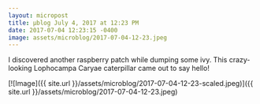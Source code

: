 ```yaml
---
layout: micropost
title: μblog July 4, 2017 at 12:23 PM
date: 2017-07-04 12:23:15 -0400
image: assets/microblog/2017-07-04-12-23.jpeg
---
```

I discovered another raspberry patch while dumping some ivy. This crazy-looking Lophocampa Caryae caterpillar came out to say hello!

[![Image]({{ site.url }}/assets/microblog/2017-07-04-12-23-scaled.jpeg)]({{ site.url }}/assets/microblog/2017-07-04-12-23.jpeg)